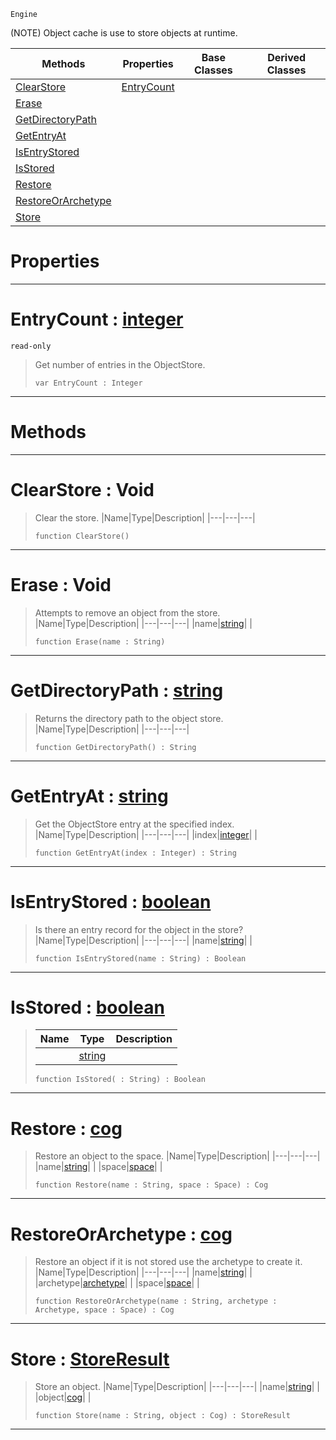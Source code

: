  `Engine`

(NOTE) Object cache is use to store objects at runtime.

|Methods|Properties|Base Classes|Derived Classes|
|---|---|---|---|
|[ ClearStore](https://github.com/zeroengineteam/ZeroDocs/blob/master/code_reference/class_reference/objectstore.markdown#clearstore-void)|[ EntryCount](https://github.com/zeroengineteam/ZeroDocs/blob/master/code_reference/class_reference/objectstore.markdown#entrycount-zero-engine-d)| | |
|[ Erase](https://github.com/zeroengineteam/ZeroDocs/blob/master/code_reference/class_reference/objectstore.markdown#erase-void)| | | |
|[ GetDirectoryPath](https://github.com/zeroengineteam/ZeroDocs/blob/master/code_reference/class_reference/objectstore.markdown#getdirectorypath-zero-en)| | | |
|[ GetEntryAt](https://github.com/zeroengineteam/ZeroDocs/blob/master/code_reference/class_reference/objectstore.markdown#getentryat-zero-engine-d)| | | |
|[ IsEntryStored](https://github.com/zeroengineteam/ZeroDocs/blob/master/code_reference/class_reference/objectstore.markdown#isentrystored-zero-engin)| | | |
|[ IsStored](https://github.com/zeroengineteam/ZeroDocs/blob/master/code_reference/class_reference/objectstore.markdown#isstored-zero-engine-doc)| | | |
|[ Restore](https://github.com/zeroengineteam/ZeroDocs/blob/master/code_reference/class_reference/objectstore.markdown#restore-zero-engine-docu)| | | |
|[ RestoreOrArchetype](https://github.com/zeroengineteam/ZeroDocs/blob/master/code_reference/class_reference/objectstore.markdown#restoreorarchetype-zero)| | | |
|[ Store](https://github.com/zeroengineteam/ZeroDocs/blob/master/code_reference/class_reference/objectstore.markdown#store-zero-engine-docume)| | | |


 #  Properties


---  
 #  EntryCount : [integer](https://github.com/zeroengineteam/ZeroDocs/blob/master/code_reference/zilch_base_types/integer.markdown)

 `read-only`

> Get number of entries in the ObjectStore.
> ``` lang=cpp, name=Zilch
> var EntryCount : Integer


---  
 #  Methods


---  
 #  ClearStore : Void

> Clear the store.
> |Name|Type|Description|
> |---|---|---|
> ``` lang=cpp, name=Zilch
> function ClearStore()
> ``` 


---  
 #  Erase : Void

> Attempts to remove an object from the store.
> |Name|Type|Description|
> |---|---|---|
> |name|[string](https://github.com/zeroengineteam/ZeroDocs/blob/master/code_reference/zilch_base_types/string.markdown)| |
> ``` lang=cpp, name=Zilch
> function Erase(name : String)
> ``` 


---  
 #  GetDirectoryPath : [string](https://github.com/zeroengineteam/ZeroDocs/blob/master/code_reference/zilch_base_types/string.markdown)

> Returns the directory path to the object store.
> |Name|Type|Description|
> |---|---|---|
> ``` lang=cpp, name=Zilch
> function GetDirectoryPath() : String
> ``` 


---  
 #  GetEntryAt : [string](https://github.com/zeroengineteam/ZeroDocs/blob/master/code_reference/zilch_base_types/string.markdown)

> Get the ObjectStore entry at the specified index.
> |Name|Type|Description|
> |---|---|---|
> |index|[integer](https://github.com/zeroengineteam/ZeroDocs/blob/master/code_reference/zilch_base_types/integer.markdown)| |
> ``` lang=cpp, name=Zilch
> function GetEntryAt(index : Integer) : String
> ``` 


---  
 #  IsEntryStored : [boolean](https://github.com/zeroengineteam/ZeroDocs/blob/master/code_reference/zilch_base_types/boolean.markdown)

> Is there an entry record for the object in the store?
> |Name|Type|Description|
> |---|---|---|
> |name|[string](https://github.com/zeroengineteam/ZeroDocs/blob/master/code_reference/zilch_base_types/string.markdown)| |
> ``` lang=cpp, name=Zilch
> function IsEntryStored(name : String) : Boolean
> ``` 


---  
 #  IsStored : [boolean](https://github.com/zeroengineteam/ZeroDocs/blob/master/code_reference/zilch_base_types/boolean.markdown)

> 
> |Name|Type|Description|
> |---|---|---|
> ||[string](https://github.com/zeroengineteam/ZeroDocs/blob/master/code_reference/zilch_base_types/string.markdown)| |
> ``` lang=cpp, name=Zilch
> function IsStored( : String) : Boolean
> ``` 


---  
 #  Restore : [cog](https://github.com/zeroengineteam/ZeroDocs/blob/master/code_reference/class_reference/cog.markdown)

> Restore an object to the space.
> |Name|Type|Description|
> |---|---|---|
> |name|[string](https://github.com/zeroengineteam/ZeroDocs/blob/master/code_reference/zilch_base_types/string.markdown)| |
> |space|[space](https://github.com/zeroengineteam/ZeroDocs/blob/master/code_reference/class_reference/space.markdown)| |
> ``` lang=cpp, name=Zilch
> function Restore(name : String, space : Space) : Cog
> ``` 


---  
 #  RestoreOrArchetype : [cog](https://github.com/zeroengineteam/ZeroDocs/blob/master/code_reference/class_reference/cog.markdown)

> Restore an object if it is not stored use the archetype to create it.
> |Name|Type|Description|
> |---|---|---|
> |name|[string](https://github.com/zeroengineteam/ZeroDocs/blob/master/code_reference/zilch_base_types/string.markdown)| |
> |archetype|[archetype](https://github.com/zeroengineteam/ZeroDocs/blob/master/code_reference/class_reference/archetype.markdown)| |
> |space|[space](https://github.com/zeroengineteam/ZeroDocs/blob/master/code_reference/class_reference/space.markdown)| |
> ``` lang=cpp, name=Zilch
> function RestoreOrArchetype(name : String, archetype : Archetype, space : Space) : Cog
> ``` 


---  
 #  Store : [StoreResult](https://github.com/zeroengineteam/ZeroDocs/blob/master/code_reference/enum_reference.markdown#storeresult)

> Store an object.
> |Name|Type|Description|
> |---|---|---|
> |name|[string](https://github.com/zeroengineteam/ZeroDocs/blob/master/code_reference/zilch_base_types/string.markdown)| |
> |object|[cog](https://github.com/zeroengineteam/ZeroDocs/blob/master/code_reference/class_reference/cog.markdown)| |
> ``` lang=cpp, name=Zilch
> function Store(name : String, object : Cog) : StoreResult
> ``` 


---  
 

 